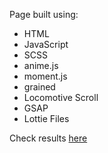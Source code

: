 <p>Page built using:<p>
  <ul>
    <li>HTML</li>
    <li>JavaScript</li>
    <li>SCSS</li>
    <li>anime.js</li>
    <li>moment.js</li>
    <li>grained</li>
    <li>Locomotive Scroll</li>
    <li>GSAP</li>
    <li>Lottie Files</li>
 </ul>
<p>Check results <a href="https://pawelskrodzki.github.io/Pawel-Skrodzki-portfolio/" targrt="_blank">here</a>
